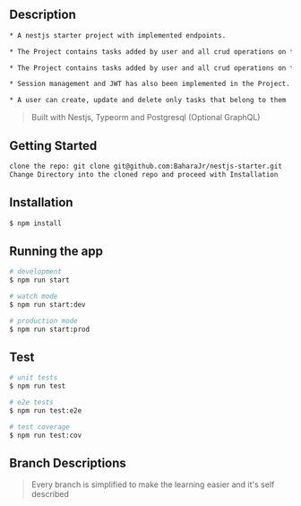 
## Description
```bash
* A nestjs starter project with implemented endpoints. 

* The Project contains tasks added by user and all crud operations on tasks and users

* The Project contains tasks added by user and all crud operations on tasks and users.

* Session management and JWT has also been implemented in the Project.

* A user can create, update and delete only tasks that belong to them

```
> Built with Nestjs, Typeorm and Postgresql (Optional GraphQL)
## Getting Started
```bash
clone the repo: git clone git@github.com:BaharaJr/nestjs-starter.git
Change Directory into the cloned repo and proceed with Installation
```

## Installation

```bash
$ npm install
```

## Running the app

```bash
# development
$ npm run start

# watch mode
$ npm run start:dev

# production mode
$ npm run start:prod
```

## Test

```bash
# unit tests
$ npm run test

# e2e tests
$ npm run test:e2e

# test coverage
$ npm run test:cov
```
## Branch Descriptions
> Every branch is simplified to make the learning easier and it's self described
